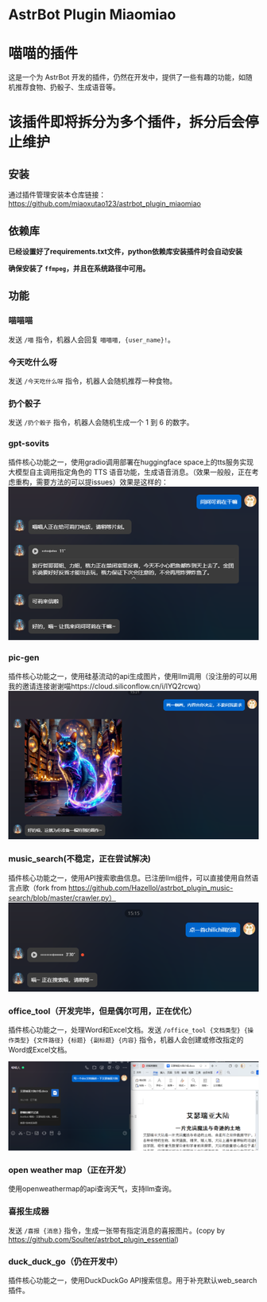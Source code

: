 # AstrBot Plugin Miaomiao

# 喵喵的插件

这是一个为 AstrBot 开发的插件，仍然在开发中，提供了一些有趣的功能，如随机推荐食物、扔骰子、生成语音等。

# **该插件即将拆分为多个插件，拆分后会停止维护**

## 安装

通过插件管理安装本仓库链接：
https://github.com/miaoxutao123/astrbot_plugin_miaomiao

## 依赖库

**已经设置好了requirements.txt文件，python依赖库安装插件时会自动安装**

**确保安装了 `ffmpeg`，并且在系统路径中可用。**

## 功能

### 喵喵喵

发送 `/喵` 指令，机器人会回复 `喵喵喵, {user_name}!`。

### 今天吃什么呀

发送 `/今天吃什么呀` 指令，机器人会随机推荐一种食物。

### 扔个骰子

发送 `/扔个骰子` 指令，机器人会随机生成一个 1 到 6 的数字。

### gpt-sovits

插件核心功能之一，使用gradio调用部署在huggingface space上的tts服务实现大模型自主调用指定角色的 TTS 语音功能，生成语音消息。（效果一般般，正在考虑重构，需要方法的可以提issues）效果是这样的：
![实现效果](image/README/chat1.png)

### pic-gen

插件核心功能之一，使用硅基流动的api生成图片，使用llm调用（没注册的可以用我的邀请连接谢谢喵https://cloud.siliconflow.cn/i/lYQ2rcwq）
![实现效果](image/README/pic-gen.png)

### music_search(不稳定，正在尝试解决)

插件核心功能之一，使用API搜索歌曲信息。已注册llm组件，可以直接使用自然语言点歌（fork from https://github.com/Hazellol/astrbot_plugin_music-search/blob/master/crawler.py）
![实现效果](image/README/getMusic.png)

### office_tool（开发完毕，但是偶尔可用，正在优化）

插件核心功能之一，处理Word和Excel文档。发送 `/office_tool {文档类型} {操作类型} {文件路径} {标题} {副标题} {内容}` 指令，机器人会创建或修改指定的Word或Excel文档。

![实现效果](image/README/1741575171223.png)

### open weather map（正在开发）

使用openweathermap的api查询天气，支持llm查询。

### 喜报生成器

发送 `/喜报 {消息}` 指令，生成一张带有指定消息的喜报图片。(copy by https://github.com/Soulter/astrbot_plugin_essential)

### duck_duck_go（仍在开发中）

插件核心功能之一，使用DuckDuckGo API搜索信息。用于补充默认web_search插件。
